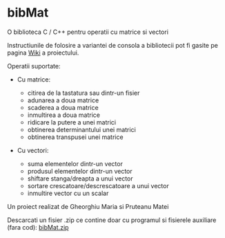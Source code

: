 # bibMat
 O biblioteca C / C++ pentru operatii cu matrice si vectori

Instructiunile de folosire a variantei de consola a bibliotecii pot fi gasite pe pagina [Wiki](https://github.com/mateipruteanu/bibMat/wiki) a proiectului.

Operatii suportate:

- Cu matrice:
  - citirea de la tastatura sau dintr-un fisier
  - adunarea a doua matrice
  - scaderea a doua matrice
  - inmultirea a doua matrice
  - ridicare la putere a unei matrici
  - obtinerea determinantului unei matrici
  - obtinerea transpusei unei matrice

- Cu vectori:
  - suma elementelor dintr-un vector
  - produsul elementelor dintr-un vector
  - shiftare stanga/dreapta a unui vector
  - sortare crescatoare/descrescatoare a unui vector
  - inmultire vector cu un scalar

Un proiect realizat de Gheorghiu Maria si Pruteanu Matei

Descarcati un fisier .zip ce contine doar cu programul si fisierele auxiliare (fara cod): 
[bibMat.zip](https://github.com/mateipruteanu/bibMat/files/7857174/bibMat.zip)
